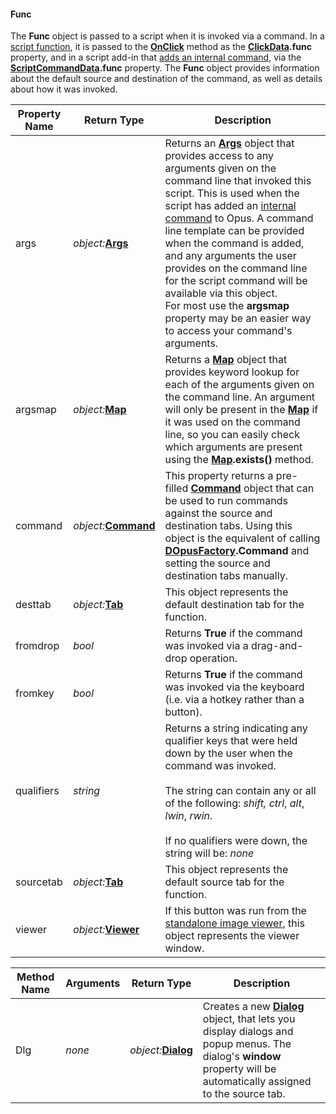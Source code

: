 #### Func

The **Func** object is passed to a script when it is invoked via a command. In a [script function](/Manual/scripting/script_functions.md), it is passed to the **[OnClick](../scripting_events/onclick.md)** method as the **[ClickData](clickdata.md).func** property, and in a script add-in that [adds an internal command](/Manual/scripting/example_scripts/adding_a_new_internal_command.md), via the **[ScriptCommandData](scriptcommanddata.md).func** property. The **Func** object provides information about the default source and destination of the command, as well as details about how it was invoked.

| Property Name | Return Type | Description |
| --- | --- | --- |
| args | *object:***[Args](args.md)** | Returns an **[Args](args.md)** object that provides access to any arguments given on the command line that invoked this script. This is used when the script has added an [internal command](/Manual/scripting/example_scripts/adding_a_new_internal_command.md) to Opus. A command line template can be provided when the command is added, and any arguments the user provides on the command line for the script command will be available via this object.  <br />For most use the **argsmap** property may be an easier way to access your command's arguments. |
| argsmap | *object:***[Map](map.md)** | Returns a **[Map](map.md)** object that provides keyword lookup for each of the arguments given on the command line. An argument will only be present in the **[Map](map.md)** if it was used on the command line, so you can easily check which arguments are present using the **[Map](map.md).exists()** method. |
| command | *object:***[Command](command.md)** | This property returns a pre-filled **[Command](command.md)** object that can be used to run commands against the source and destination tabs. Using this object is the equivalent of calling **[DOpusFactory](dopusfactory.md).Command** and setting the source and destination tabs manually. |
| desttab | *object:***[Tab](tab.md)** | This object represents the default destination tab for the function. |
| fromdrop | *bool* | Returns **True** if the command was invoked via a drag-and-drop operation. |
| fromkey | *bool* | Returns **True** if the command was invoked via the keyboard (i.e. via a hotkey rather than a button). |
| qualifiers | *string* | Returns a string indicating any qualifier keys that were held down by the user when the command was invoked.<br /><br />The string can contain any or all of the following: *shift,* *ctrl*, *alt*, *lwin*, *rwin*.<br /><br />If no qualifiers were down, the string will be: *none* |
| sourcetab | *object:***[Tab](tab.md)** | This object represents the default source tab for the function. |
| viewer | *object:***[Viewer](viewer.md)** | If this button was run from the [standalone image viewer](/Manual/additional_functionality/viewing_images/RAEDME.md), this object represents the viewer window. |

| Method Name | **Arguments** | Return Type | Description |
| --- | --- | --- | --- |
| Dlg | *none* | *object:***[Dialog](dialog.md)** | Creates a new **[Dialog](dialog.md)** object, that lets you display dialogs and popup menus. The dialog's **window** property will be automatically assigned to the source tab. |

